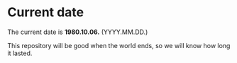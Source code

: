 # Current date

The current date is **1980.10.06.** (YYYY.MM.DD.)

This repository will be good when the world ends, so we will know how long it lasted.